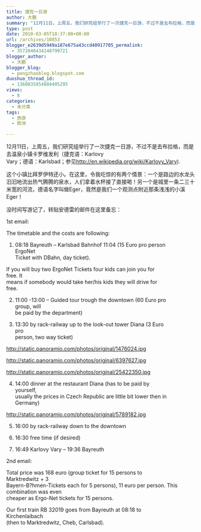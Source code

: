 ```yaml
---
title: 捷克一日游
author: 大鹏
summary: "12月11日，上周五，我们研究组举行了一次捷克一日游，不过不是去布拉格，而是去温泉小镇卡罗维发利（捷克语：Karlovy  "
type: post
date: 2010-03-05T18:37:00+00:00
url: /archives/10853
blogger_e2639d5949a187e675a43ccd40917705_permalink:
  - 3572040434248799721
blogger_author:
  - 大鹏
blogger_blog:
  - pengzhaoblog.blogspot.com
duoshuo_thread_id:
  - 1360835854884405295
views:
  - 8
categories:
  - 未分类
tags:
  - 旅游
  - 欧洲

---
```

12月11日，上周五，我们研究组举行了一次捷克一日游，不过不是去布拉格，而是去温泉小镇卡罗维发利（捷克语：Karlovy  
Vary；德语：Karlsbad；参见<a HREF="http://en.wikipedia.org/wiki/Karlovy_Vary">http://en.wikipedia.org/wiki/Karlovy_Vary</a>).

这个小镇比拜罗伊特还小。在这里，令我吃惊的有两个情景：一个是路边的水龙头汩汩地流出热气腾腾的泉水，人们拿着水杯接了直接喝！另一个是城里一条二三十米宽的河流，德语名字叫做Eger，竟然是我们一个观测点附近那条浅浅的小溪Eger！

没时间写游记了，转贴安德雷的邮件在这里备忘：

1st email:

The timetable and the costs are following:

1) 08:18 Bayreuth – Karlsbad Bahnhof 11:04 (15 Euro pro person  
ErgoNet  
Ticket with DBahn, day ticket).

If you will buy two ErgoNet Tickets four kids can join you for  
free. It  
means if somebody would take her/his kids they will drive for  
free.

2) 11:00 -13:00 &#8211; Guided tour trough the downtown (60 Euro pro  
group, will  
be paid by the department)

3) 13:30 by rack-railway up to the look-out tower Diana (3 Euro  
pro  
person, two way ticket)

<a HREF="http://static.panoramio.com/photos/original/1476024.jpg">http://static.panoramio.com/photos/original/1476024.jpg</a>

<a HREF="http://static.panoramio.com/photos/original/6397627.jpg">http://static.panoramio.com/photos/original/6397627.jpg</a>

<a HREF="http://static.panoramio.com/photos/original/25422350.jpg">http://static.panoramio.com/photos/original/25422350.jpg</a>

4) 14:00 dinner at the restaurant Diana (has to be paid by  
yourself,  
usually the prices in Czech Republic are little bit lower then in  
Germany)

<a HREF="http://static.panoramio.com/photos/original/5789182.jpg">http://static.panoramio.com/photos/original/5789182.jpg</a>

5) 16:00 by rack-railway down to the downtown

6) 16:30 free time (if desired)

7) 16:49 Karlovy Vary &#8211; 19:36 Bayreuth

2nd email:

Total price was 168 euro (group ticket for 15 persons to  
Marktredwitz + 3  
Bayern-B?hmen-Tickets each for 5 persons), 11 euro per person. This  
combination was even  
cheaper as Ergo-Net tickets for 15 persons.

Our first train RB 32019 goes from Bayreuth at 08:18 to  
Kirchenlaibach  
(then to Marktredwitz, Cheb, Carlsbad).</div>
